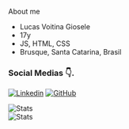About me

  - Lucas Voitina Giosele
  - 17y
  - JS, HTML, CSS
  - Brusque, Santa Catarina, Brasil
### Social Medias 👇.
[![Linkedin](https://img.shields.io/badge/LinkedIn-0077B5?style=for-the-badge&logo=linkedin&logoColor=white)](https://www.linkedin.com/in/lucas-voitina-giosele-1ab604236/)
[![GitHub](https://img.shields.io/badge/GitHub-100000?style=for-the-badge&logo=github&logoColor=white)](https://github.com/lucasvoitina)

![Stats](https://github-readme-stats.vercel.app/api?username=lucasvoitina&theme=vision-friendly-dark)
<br>
![Stats](https://github-readme-stats.vercel.app/api/top-langs/?username=lucasvoitina&theme=vision-friendly-dark)
<br>

